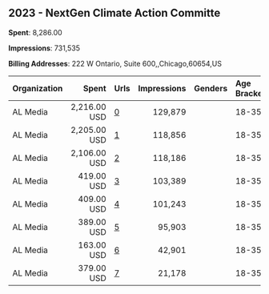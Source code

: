 ## 2023 - NextGen Climate Action Committe 
**Spent**: 8,286.00

**Impressions**: 731,535

**Billing Addresses**: 222 W Ontario, Suite 600,,Chicago,60654,US

|Organization|Spent|Urls|Impressions|Genders|Age Brackets|Country Codes|
|:---|---:|:---|---:|:---|:---|:---|
|AL Media|2,216.00 USD|[0](https://www.snap.com/political-ads/asset/0645b4a46216d1bc7d3749d05feecd587e9462743ea15b15469c274c379504b8?mediaType=mp4)|129,879||18-35|united states|
|AL Media|2,205.00 USD|[1](https://www.snap.com/political-ads/asset/64825c9d9b905f153b757a26fe0dc776ed5fafa749030a367f788260ec37d0c9?mediaType=mp4)|118,856||18-35|united states|
|AL Media|2,106.00 USD|[2](https://www.snap.com/political-ads/asset/ba257de09eb486014e0c8489d2d0d737066906f577718d7e2ed88f27a2156e3c?mediaType=mp4)|118,186||18-35|united states|
|AL Media|419.00 USD|[3](https://www.snap.com/political-ads/asset/64825c9d9b905f153b757a26fe0dc776ed5fafa749030a367f788260ec37d0c9?mediaType=mp4)|103,389||18-35|united states|
|AL Media|409.00 USD|[4](https://www.snap.com/political-ads/asset/ba257de09eb486014e0c8489d2d0d737066906f577718d7e2ed88f27a2156e3c?mediaType=mp4)|101,243||18-35|united states|
|AL Media|389.00 USD|[5](https://www.snap.com/political-ads/asset/0645b4a46216d1bc7d3749d05feecd587e9462743ea15b15469c274c379504b8?mediaType=mp4)|95,903||18-35|united states|
|AL Media|163.00 USD|[6](https://www.snap.com/political-ads/asset/f5cd8e03b00e29dc4e7e4135bbb06a4c0df194a93506843b1784ed4e3e05d5f5?mediaType=mp4)|42,901||18-35|united states|
|AL Media|379.00 USD|[7](https://www.snap.com/political-ads/asset/f5cd8e03b00e29dc4e7e4135bbb06a4c0df194a93506843b1784ed4e3e05d5f5?mediaType=mp4)|21,178||18-35|united states|
